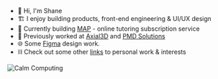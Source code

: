- 👋 Hi, I'm Shane
- 🏗 I enjoy building products, front-end engineering & UI/UX design
- 🔨 Currently building [MAP](https://github.com/Optical-Tutor) - online tutoring subscription service 
- 🧠 Previously worked at [Axial3D](https://axial3d.com/) and [PMD Solutions](https://www.pmd-solutions.com/)
- 🌐  Some [Figma](https://www.figma.com/file/BuYYW2RiWmQKK9dPAmsIJv/UI) design work.
- ⛓️ Check out some other [links](https://link-stack.glitch.me/) to personal work & interests

![Calm Computing](https://media.giphy.com/media/TJaNEMTsdKaZ4sowzr/giphy.gif)

<!---
schm00g/schm00g is a ✨ special ✨ repository because its `README.md` (this file) appears on your GitHub profile.
You can click the Preview link to take a look at your changes.
- 📫 How to reach me:  `~wolfeb-watsep` || `@shanemmcg` 
--->
